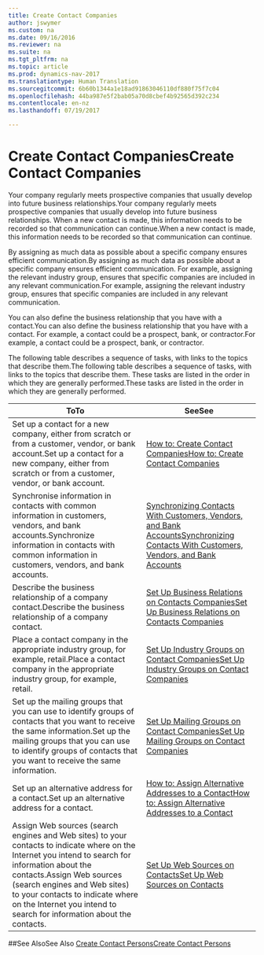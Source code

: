 ```yaml
---
title: Create Contact Companies
author: jswymer
ms.custom: na
ms.date: 09/16/2016
ms.reviewer: na
ms.suite: na
ms.tgt_pltfrm: na
ms.topic: article
ms.prod: dynamics-nav-2017
ms.translationtype: Human Translation
ms.sourcegitcommit: 6b60b1344a1e18ad91863046110df880f75f7c04
ms.openlocfilehash: 44ba987e5f2bab05a70d8cbef4b92565d392c234
ms.contentlocale: en-nz
ms.lasthandoff: 07/19/2017

---
```

# <a name="create-contact-companies"></a><span data-ttu-id="f7609-102">Create Contact Companies</span><span class="sxs-lookup"><span data-stu-id="f7609-102">Create Contact Companies</span></span>
<span data-ttu-id="f7609-103">Your company regularly meets prospective companies that usually develop into future business relationships.</span><span class="sxs-lookup"><span data-stu-id="f7609-103">Your company regularly meets prospective companies that usually develop into future business relationships.</span></span> <span data-ttu-id="f7609-104">When a new contact is made, this information needs to be recorded so that communication can continue.</span><span class="sxs-lookup"><span data-stu-id="f7609-104">When a new contact is made, this information needs to be recorded so that communication can continue.</span></span>

<span data-ttu-id="f7609-105">By assigning as much data as possible about a specific company ensures efficient communication.</span><span class="sxs-lookup"><span data-stu-id="f7609-105">By assigning as much data as possible about a specific company ensures efficient communication.</span></span> <span data-ttu-id="f7609-106">For example, assigning the relevant industry group, ensures that specific companies are included in any relevant communication.</span><span class="sxs-lookup"><span data-stu-id="f7609-106">For example, assigning the relevant industry group, ensures that specific companies are included in any relevant communication.</span></span>

<span data-ttu-id="f7609-107">You can also define the business relationship that you have with a contact.</span><span class="sxs-lookup"><span data-stu-id="f7609-107">You can also define the business relationship that you have with a contact.</span></span> <span data-ttu-id="f7609-108">For example, a contact could be a prospect, bank, or contractor.</span><span class="sxs-lookup"><span data-stu-id="f7609-108">For example, a contact could be a prospect, bank, or contractor.</span></span>

<span data-ttu-id="f7609-109">The following table describes a sequence of tasks, with links to the topics that describe them.</span><span class="sxs-lookup"><span data-stu-id="f7609-109">The following table describes a sequence of tasks, with links to the topics that describe them.</span></span> <span data-ttu-id="f7609-110">These tasks are listed in the order in which they are generally performed.</span><span class="sxs-lookup"><span data-stu-id="f7609-110">These tasks are listed in the order in which they are generally performed.</span></span>

|<span data-ttu-id="f7609-111">To</span><span class="sxs-lookup"><span data-stu-id="f7609-111">To</span></span> |<span data-ttu-id="f7609-112">See</span><span class="sxs-lookup"><span data-stu-id="f7609-112">See</span></span> |
|---|----|
|<span data-ttu-id="f7609-113">Set up a contact for a new company, either from scratch or from a customer, vendor, or bank account.</span><span class="sxs-lookup"><span data-stu-id="f7609-113">Set up a contact for a new company, either from scratch or from a customer, vendor, or bank account.</span></span>|[<span data-ttu-id="f7609-114">How to: Create Contact Companies</span><span class="sxs-lookup"><span data-stu-id="f7609-114">How to: Create Contact Companies</span></span>](marketing-how-create-contact-companies.md)|
|<span data-ttu-id="f7609-115">Synchronise information in contacts with common information in customers, vendors, and bank accounts.</span><span class="sxs-lookup"><span data-stu-id="f7609-115">Synchronize information in contacts with common information in customers, vendors, and bank accounts.</span></span>|[<span data-ttu-id="f7609-116">Synchronizing Contacts With Customers, Vendors, and Bank Accounts</span><span class="sxs-lookup"><span data-stu-id="f7609-116">Synchronizing Contacts With Customers, Vendors, and Bank Accounts</span></span>](marketing-synchronize-contacts-customers-vendors-bank-accounts.md)|
|<span data-ttu-id="f7609-117">Describe the business relationship of a company contact.</span><span class="sxs-lookup"><span data-stu-id="f7609-117">Describe the business relationship of a company contact.</span></span>|[<span data-ttu-id="f7609-118">Set Up Business Relations on Contacts Companies</span><span class="sxs-lookup"><span data-stu-id="f7609-118">Set Up Business Relations on Contacts Companies</span></span>](marketing-business-relations.md)|
|<span data-ttu-id="f7609-119">Place a contact company in the appropriate industry group, for example, retail.</span><span class="sxs-lookup"><span data-stu-id="f7609-119">Place a contact company in the appropriate industry group, for example, retail.</span></span>|[<span data-ttu-id="f7609-120">Set Up Industry Groups on Contact Companies</span><span class="sxs-lookup"><span data-stu-id="f7609-120">Set Up Industry Groups on Contact Companies</span></span>](marketing-industry-groups.md)|
|<span data-ttu-id="f7609-121">Set up the mailing groups that you can use to identify groups of contacts that you want to receive the same information.</span><span class="sxs-lookup"><span data-stu-id="f7609-121">Set up the mailing groups that you can use to identify groups of contacts that you want to receive the same information.</span></span>|[<span data-ttu-id="f7609-122">Set Up Mailing Groups on Contact Companies</span><span class="sxs-lookup"><span data-stu-id="f7609-122">Set Up Mailing Groups on Contact Companies</span></span>](marketing-mailing-groups.md)|
|<span data-ttu-id="f7609-123">Set up an alternative address for a contact.</span><span class="sxs-lookup"><span data-stu-id="f7609-123">Set up an alternative address for a contact.</span></span>|[<span data-ttu-id="f7609-124">How to: Assign Alternative Addresses to a Contact</span><span class="sxs-lookup"><span data-stu-id="f7609-124">How to: Assign Alternative Addresses to a Contact</span></span>](marketing-how-assign-alternative-address.md)|
|<span data-ttu-id="f7609-125">Assign Web sources (search engines and Web sites) to your contacts to indicate where on the Internet you intend to search for information about the contacts.</span><span class="sxs-lookup"><span data-stu-id="f7609-125">Assign Web sources (search engines and Web sites) to your contacts to indicate where on the Internet you intend to search for information about the contacts.</span></span>|[<span data-ttu-id="f7609-126">Set Up Web Sources on Contacts</span><span class="sxs-lookup"><span data-stu-id="f7609-126">Set Up Web Sources on Contacts</span></span>](marketing-web-sources.md)|

##<a name="see-also"></a><span data-ttu-id="f7609-127">See Also</span><span class="sxs-lookup"><span data-stu-id="f7609-127">See Also</span></span>
[<span data-ttu-id="f7609-128">Create Contact Persons</span><span class="sxs-lookup"><span data-stu-id="f7609-128">Create Contact Persons</span></span>](marketing-create-contact-persons.md)

